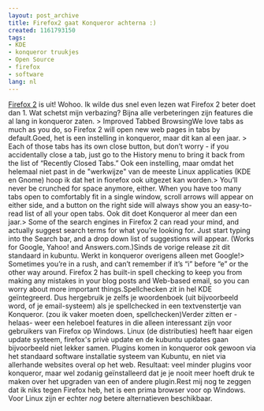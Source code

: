 ```yaml
---
layout: post_archive
title: Firefox2 gaat Konqueror achterna :)
created: 1161793150
tags:
- KDE
- konqueror truukjes
- Open Source
- firefox
- software
lang: nl
---
```

[Firefox 2](http://www.mozilla.com/en-US/firefox/) is uit! Wohoo. Ik wilde dus snel even lezen wat Firefox 2 beter doet dan 1. Wat schetst mijn verbazing? Bijna alle verbeteringen zijn features die al lang in konqueror zaten. > Improved Tabbed BrowsingWe love tabs as much as you do, so Firefox 2 will open new web pages in tabs by default.Goed, het is een instelling in konqueror, maar dit kan al een jaar. > Each of those tabs has its own close button, but don’t worry - if you accidentally close a tab, just go to the History menu to bring it back from the list of “Recently Closed Tabs.” Ook een instelling, maar omdat het helemaal niet past in de "werkwijze" van de meeste Linux applicaties (KDE en Gnome) hoop ik dat het in fiorefox ook uitgezet kan worden.> You’ll never be crunched for space anymore, either. When you have too many tabs open to comfortably fit in a single window, scroll arrows will appear on either side, and a button on the right side will always show you an easy-to-read list of all your open tabs. Ook dit doet Konqueror al meer dan een jaar.> Some of the search engines in Firefox 2 can read your mind, and actually suggest search terms for what you’re looking for. Just start typing into the Search bar, and a drop down list of suggestions will appear. (Works for Google, Yahoo! and Answers.com.)Sinds de vorige release zit dit standaard in kubuntu. Werkt in konqueror overigens alleen met Google!> Sometimes you’re in a rush, and can’t remember if it’s “i” before “e” or the other way around. Firefox 2 has built-in spell checking to keep you from making any mistakes in your blog posts and Web-based email, so you can worry about more important things.Spellchecken zit in hel KDE geïntegreerd. Dus hergebruik je zelfs je woordenboek (uit bijvoorbeeld word, of je email-systeem) als je spellchecked in een textvenstertje van Konqueror. (zou ik vaker moeten doen, spellchecken)Verder zitten er -helaas- weer een heleboel features in die alleen interessant zijn voor gebruikers van Firefox op Windows. Linux (de distributies) heeft haar eigen update systeem, firefox's privè update en de kubuntu updates gaan bijvoorbeeld niet lekker samen.  Plugins komen in konqueror ook gewoon via het standaard software installatie systeem van Kubuntu, en niet via allerhande websites overal op het web. Resultaat: veel minder plugins voor konqueror, maar wel zodanig geïnstalleerd dat je je nooit meer hoeft druk te maken over het upgraden van een of andere plugin.Rest mij nog te zeggen dat ik niks tegen Firefox heb, het is een prima browser voor op Windows. Voor Linux zijn er echter _nog_ betere alternatieven beschikbaar. 
